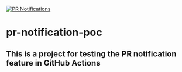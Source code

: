 [![PR Notifications](https://github.com/hatef-palizgar/pr-notification-poc/actions/workflows/pr-notification.yml/badge.svg)](https://github.com/hatef-palizgar/pr-notification-poc/actions/workflows/pr-notification.yml)

# pr-notification-poc

This is a project for testing the PR notification feature in GitHub Actions
-
